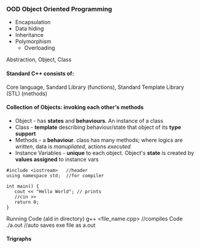 ### OOD Object Oriented Programming
 - Encapsulation
 - Data hiding
 - Inheritance
 - Polymorphism
    - Overloading

 Abstraction, Object, Class

#### Standard C++ consists of: 
Core language, Sandard Library (functions), Standard Template Library (STL) (methods)

#### Collection of Objects: invoking each other's methods
- Object    - has **states** and **behaviours**. An instance of a class
- Class     - **template** describing behaviour/state that object of its **type support**
- Methods   - a **behaviour**. class has many methods; where logics are *written*, data is *manupliated*, actions *executed*
- Instance Variables - **unique** to each object. Object's **state** is created by **values assigned** to instance vars

```
#include <iostream>   //header
using namespace std;  //for compiler

int main() {
   cout << "Hello World"; // prints
   //cin >>
   return 0;
}
```
Running Code (ald in directory)
    g++ <file_name.cpp>   //compiles Code
    ./a.out               //auto saves exe file as a.out

#### Trigraphs
